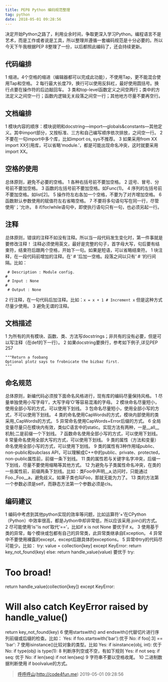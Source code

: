```yaml
---
title: PEP8 Python 编码规范整理
tag: python
date: 2018-05-01 09:28:56
---
```


决定开始Python之路了，利用业余时间，争取更深入学习Python。编程语言不是艺术，而是工作或者说是工具，所以整理并遵循一套编码规范是十分必要的。所以今天下午我根据PEP 8整理了一份，以后都照此编码了，还会持续更新。

## 代码编排
1 缩进。4个空格的缩进（编辑器都可以完成此功能），不使用Tap，更不能混合使用Tap和空格。
2 每行最大长度79，换行可以使用反斜杠，最好使用圆括号。换行点要在操作符的后边敲回车。
3 类和top-level函数定义之间空两行；类中的方法定义之间空一行；函数内逻辑无关段落之间空一行；其他地方尽量不要再空行。
## 文档编排
1 模块内容的顺序：模块说明和docstring—import—globals&constants—其他定义。其中import部分，又按标准、三方和自己编写顺序依次排放，之间空一行。
2 不要在一句import中多个库，比如import os, sys不推荐。
3 如果采用from XX import XX引用库，可以省略‘module.’，都是可能出现命名冲突，这时就要采用import XX。
## 空格的使用
总体原则，避免不必要的空格。
1 各种右括号前不要加空格。
2 逗号、冒号、分号前不要加空格。
3 函数的左括号前不要加空格。如Func(1)。
4 序列的左括号前不要加空格。如list[2]。
5 操作符左右各加一个空格，不要为了对齐增加空格。
6 函数默认参数使用的赋值符左右省略空格。
7 不要将多句语句写在同一行，尽管使用‘；’允许。
8 if/for/while语句中，即使执行语句只有一句，也必须另起一行。
## 注释
总体原则，错误的注释不如没有注释。所以当一段代码发生变化时，第一件事就是要修改注释！
注释必须使用英文，最好是完整的句子，首字母大写，句后要有结束符，结束符后跟两个空格，开始下一句。如果是短语，可以省略结束符。
1 块注释，在一段代码前增加的注释。在‘ # ’后加一空格。段落之间以只有‘ # ’的行间隔。比如：

```
 # Description : Module config.
#
 # Input : None
#
 # Output : None
```

2 行注释，在一句代码后加注释。比如：`x = x + 1 # Increment x`
但是这种方式尽量少使用。
3 避免无谓的注释。
## 文档描述
1 为所有的共有模块、函数、类、方法写docstrings；非共有的没有必要，但是可以写注释（在def的下一行）。
2 如果docstring要换行，参考如下例子,详见PEP 257

```
"""Return a foobang
Optional plotz says to frobnicate the bizbaz first.
"""
```
## 命名规范
总体原则，新编代码必须按下面命名风格进行，现有库的编码尽量保持风格。
1 尽量单独使用小写字母‘l’，大写字母‘O’等容易混淆的字母。
2 模块命名尽量短小，使用全部小写的方式，可以使用下划线。
3 包命名尽量短小，使用全部小写的方式，不可以使用下划线。
4 类的命名使用CapWords的方式，模块内部使用的类采用_CapWords的方式。
5 异常命名使用CapWords+Error后缀的方式。
6 全局变量尽量只在模块内有效，类似C语言中的static。实现方法有两种，一是__all__机制;二是前缀一个下划线。
7 函数命名使用全部小写的方式，可以使用下划线。
8 常量命名使用全部大写的方式，可以使用下划线。
9 类的属性（方法和变量）命名使用全部小写的方式，可以使用下划线。
9 类的属性有3种作用域public、non-public和subclass API，可以理解成C++中的public、private、protected，non-public属性前，前缀一条下划线。
11 类的属性若与关键字名字冲突，后缀一下划线，尽量不要使用缩略等其他方式。
12 为避免与子类属性命名冲突，在类的一些属性前，前缀两条下划线。比如：类Foo中声明__a,访问时，只能通过Foo._Foo__a，避免歧义。如果子类也叫Foo，那就无能为力了。
13 类的方法第一个参数必须是self，而静态方法第一个参数必须是cls。
## 编码建议
1 编码中考虑到其他python实现的效率等问题，比如运算符‘+’在CPython（Python）中效率很高，都是Jython中却非常低，所以应该采用.join()的方式。
2 尽可能使用‘is’‘is not’取代‘==’，比如if x is not None 要优于if x。
3 使用基于类的异常，每个模块或包都有自己的异常类，此异常类继承自Exception。
4 异常中不要使用裸露的except，except后跟具体的exceptions。
5 异常中try的代码尽可能少。比如：
try:
value = collection[key]
except KeyError:
return key_not_found(key)
else:
return handle_value(value)
要优于
try:
 # Too broad!
return handle_value(collection[key])
except KeyError:
 # Will also catch KeyError raised by handle_value()
return key_not_found(key)
6 使用startswith() and endswith()代替切片进行序列前缀或后缀的检查。比如：
Yes: if foo.startswith('bar'):优于
No: if foo[:3] == 'bar':
7 使用isinstance()比较对象的类型。比如
Yes: if isinstance(obj, int): 优于
No: if type(obj) is type(1):
8 判断序列空或不空，有如下规则
Yes: if not seq:
if seq:
优于
No: if len(seq)
if not len(seq)
9 字符串不要以空格收尾。
10 二进制数据判断使用 if boolvalue的方式。

> [呼呼呼山]()(http://code4fun.me)
> 2019-05-01 09:28:56
